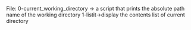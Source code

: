 File: 0-current_working_directory -> a script that prints the absolute path name of the working directory
1-listit->display the contents list of current directory
